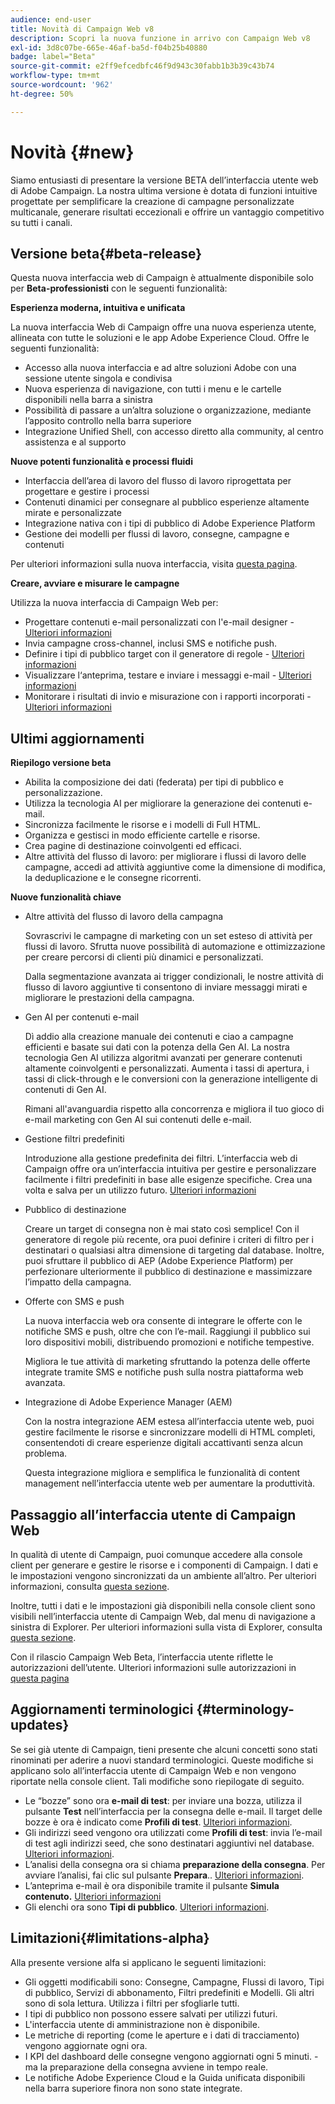 ```yaml
---
audience: end-user
title: Novità di Campaign Web v8
description: Scopri la nuova funzione in arrivo con Campaign Web v8
exl-id: 3d8c07be-665e-46af-ba5d-f04b25b40880
badge: label="Beta"
source-git-commit: e2ff9efcedbfc46f9d943c30fabb1b3b39c43b74
workflow-type: tm+mt
source-wordcount: '962'
ht-degree: 50%

---
```



# Novità {#new}


Siamo entusiasti di presentare la versione BETA dell’interfaccia utente web di Adobe Campaign. La nostra ultima versione è dotata di funzioni intuitive progettate per semplificare la creazione di campagne personalizzate multicanale, generare risultati eccezionali e offrire un vantaggio competitivo su tutti i canali.

## Versione beta{#beta-release}

Questa nuova interfaccia web di Campaign è attualmente disponibile solo per **Beta-professionisti** con le seguenti funzionalità:

**Esperienza moderna, intuitiva e unificata**

La nuova interfaccia Web di Campaign offre una nuova esperienza utente, allineata con tutte le soluzioni e le app Adobe Experience Cloud. Offre le seguenti funzionalità:

* Accesso alla nuova interfaccia e ad altre soluzioni Adobe con una sessione utente singola e condivisa
* Nuova esperienza di navigazione, con tutti i menu e le cartelle disponibili nella barra a sinistra
* Possibilità di passare a un’altra soluzione o organizzazione, mediante l’apposito controllo nella barra superiore
* Integrazione Unified Shell, con accesso diretto alla community, al centro assistenza e al supporto

**Nuove potenti funzionalità e processi fluidi**

* Interfaccia dell’area di lavoro del flusso di lavoro riprogettata per progettare e gestire i processi
* Contenuti dinamici per consegnare al pubblico esperienze altamente mirate e personalizzate
* Integrazione nativa con i tipi di pubblico di Adobe Experience Platform
* Gestione dei modelli per flussi di lavoro, consegne, campagne e contenuti

Per ulteriori informazioni sulla nuova interfaccia, visita [questa pagina](../get-started/user-interface.md).

**Creare, avviare e misurare le campagne**

Utilizza la nuova interfaccia di Campaign Web per:

* Progettare contenuti e-mail personalizzati con l&#39;e-mail designer - [Ulteriori informazioni](../content/edit-content.md)
* Invia campagne cross-channel, inclusi SMS e notifiche push.
* Definire i tipi di pubblico target con il generatore di regole - [Ulteriori informazioni](../audience/about-audiences.md)
* Visualizzare l‘anteprima, testare e inviare i messaggi e-mail - [Ulteriori informazioni](../monitor/prepare-send.md)
* Monitorare i risultati di invio e misurazione con i rapporti incorporati - [Ulteriori informazioni](../reporting/delivery-reports.md)


## Ultimi aggiornamenti


**Riepilogo versione beta**

* Abilita la composizione dei dati (federata) per tipi di pubblico e personalizzazione.
* Utilizza la tecnologia AI per migliorare la generazione dei contenuti e-mail.
* Sincronizza facilmente le risorse e i modelli di Full HTML.
* Organizza e gestisci in modo efficiente cartelle e risorse.
* Crea pagine di destinazione coinvolgenti ed efficaci.
* Altre attività del flusso di lavoro: per migliorare i flussi di lavoro delle campagne, accedi ad attività aggiuntive come la dimensione di modifica, la deduplicazione e le consegne ricorrenti.

**Nuove funzionalità chiave**

* Altre attività del flusso di lavoro della campagna

  Sovrascrivi le campagne di marketing con un set esteso di attività per flussi di lavoro. Sfrutta nuove possibilità di automazione e ottimizzazione per creare percorsi di clienti più dinamici e personalizzati.

  Dalla segmentazione avanzata ai trigger condizionali, le nostre attività di flusso di lavoro aggiuntive ti consentono di inviare messaggi mirati e migliorare le prestazioni della campagna.

* Gen AI per contenuti e-mail

  Dì addio alla creazione manuale dei contenuti e ciao a campagne efficienti e basate sui dati con la potenza della Gen AI.  La nostra tecnologia Gen AI utilizza algoritmi avanzati per generare contenuti altamente coinvolgenti e personalizzati. Aumenta i tassi di apertura, i tassi di click-through e le conversioni con la generazione intelligente di contenuti di Gen AI.

  Rimani all&#39;avanguardia rispetto alla concorrenza e migliora il tuo gioco di e-mail marketing con Gen AI sui contenuti delle e-mail.


* Gestione filtri predefiniti

  Introduzione alla gestione predefinita dei filtri. L’interfaccia web di Campaign offre ora un’interfaccia intuitiva per gestire e personalizzare facilmente i filtri predefiniti in base alle esigenze specifiche. Crea una volta e salva per un utilizzo futuro. [Ulteriori informazioni](../personalization/predefined-filters.md)


* Pubblico di destinazione

  Creare un target di consegna non è mai stato così semplice! Con il generatore di regole più recente, ora puoi definire i criteri di filtro per i destinatari o qualsiasi altra dimensione di targeting dal database. Inoltre, puoi sfruttare il pubblico di AEP (Adobe Experience Platform) per perfezionare ulteriormente il pubblico di destinazione e massimizzare l’impatto della campagna.

* Offerte con SMS e push

  La nuova interfaccia web ora consente di integrare le offerte con le notifiche SMS e push, oltre che con l’e-mail. Raggiungi il pubblico sui loro dispositivi mobili, distribuendo promozioni e notifiche tempestive.

  Migliora le tue attività di marketing sfruttando la potenza delle offerte integrate tramite SMS e notifiche push sulla nostra piattaforma web avanzata.

* Integrazione di Adobe Experience Manager (AEM)

  Con la nostra integrazione AEM estesa all’interfaccia utente web, puoi gestire facilmente le risorse e sincronizzare modelli di HTML completi, consentendoti di creare esperienze digitali accattivanti senza alcun problema.

  Questa integrazione migliora e semplifica le funzionalità di content management nell’interfaccia utente web per aumentare la produttività.

## Passaggio all’interfaccia utente di Campaign Web

In qualità di utente di Campaign, puoi comunque accedere alla console client per generare e gestire le risorse e i componenti di Campaign. I dati e le impostazioni vengono sincronizzati da un ambiente all’altro. Per ulteriori informazioni, consulta [questa sezione](../get-started/get-started.md#about-campaign-client-consoleac-client).

Inoltre, tutti i dati e le impostazioni già disponibili nella console client sono visibili nell’interfaccia utente di Campaign Web, dal menu di navigazione a sinistra di Explorer. Per ulteriori informazioni sulla vista di Explorer, consulta [questa sezione](../get-started/user-interface.md#explorer-user-interface-explorer).

Con il rilascio Campaign Web Beta, l’interfaccia utente riflette le autorizzazioni dell’utente. Ulteriori informazioni sulle autorizzazioni in [questa pagina](../get-started/permissions.md)

## Aggiornamenti terminologici {#terminology-updates}

Se sei già utente di Campaign, tieni presente che alcuni concetti sono stati rinominati per aderire a nuovi standard terminologici. Queste modifiche si applicano solo all’interfaccia utente di Campaign Web e non vengono riportate nella console client. Tali modifiche sono riepilogate di seguito.

* Le “bozze” sono ora **e-mail di test**: per inviare una bozza, utilizza il pulsante **Test** nell’interfaccia per la consegna delle e-mail. Il target delle bozze è ora è indicato come **Profili di test**. [Ulteriori informazioni](../preview-test/test-deliveries.md).
* Gli indirizzi seed vengono ora utilizzati come **Profili di test**: invia l’e-mail di test agli indirizzi seed, che sono destinatari aggiuntivi nel database. [Ulteriori informazioni](../preview-test/test-deliveries.md).
* L’analisi della consegna ora si chiama **preparazione della consegna**. Per avviare l’analisi, fai clic sul pulsante **Prepara**.. [Ulteriori informazioni](../monitor/prepare-send.md).
* L’anteprima e-mail è ora disponibile tramite il pulsante **Simula contenuto.** [Ulteriori informazioni](../preview-test/preview-test.md)
* Gli elenchi ora sono **Tipi di pubblico**. [Ulteriori informazioni](../audience/about-audiences.md).

## Limitazioni{#limitations-alpha}

Alla presente versione alfa si applicano le seguenti limitazioni:

* Gli oggetti modificabili sono: Consegne, Campagne, Flussi di lavoro, Tipi di pubblico, Servizi di abbonamento, Filtri predefiniti e Modelli. Gli altri sono di sola lettura. Utilizza i filtri per sfogliarle tutti.
* I tipi di pubblico non possono essere salvati per utilizzi futuri.
* L&#39;interfaccia utente di amministrazione non è disponibile.
* Le metriche di reporting (come le aperture e i dati di tracciamento) vengono aggiornate ogni ora.
* I KPI del dashboard delle consegne vengono aggiornati ogni 5 minuti. - ma la preparazione della consegna avviene in tempo reale.
* Le notifiche Adobe Experience Cloud e la Guida unificata disponibili nella barra superiore finora non sono state integrate.

